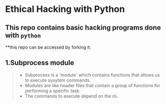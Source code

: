 # Ethical Hacking with Python

## This repo contains basic hacking programs done with `python`
**this repo can be accessed by forking it.

## 1.Subprocess module
> - Subprocess is a 'module` which contains functions that allows us to execute sysytem commands.
> - Modules are like header files that contain a group of functions for performing a specific task.
> - The commands to execute depend on the `OS`.

